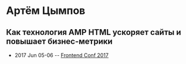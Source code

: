 # Артём Цымпов

## Как технология AMP HTML ускоряет сайты и повышает бизнес-метрики
- 2017 Jun 05-06 -- [Frontend Conf 2017](https://www.youtube.com/watch?v=yzqw4CCQ9Ek)    
